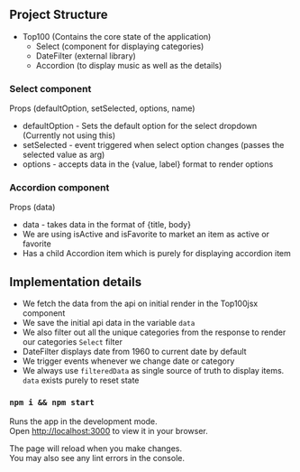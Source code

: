 ## Project Structure
- Top100 (Contains the core state of the application)
   - Select (component for displaying categories)
   - DateFilter (external library)
   - Accordion (to display music as well as the details)

### Select component
Props (defaultOption, setSelected, options, name)
- defaultOption - Sets the default option for the select dropdown (Currently not using this)
- setSelected - event triggered when select option changes (passes the selected value as arg)
- options - accepts data in the {value, label} format to render options

### Accordion component
Props (data)
- data - takes data in the format of {title, body}
- We are using isActive and isFavorite to market an item as active or favorite
- Has a child Accordion item which is purely for displaying accordion item


## Implementation details
- We fetch the data from the api on initial render in the Top100jsx component
- We save the initial api data in the variable `data`
- We also filter out all the unique categories from the response to render our categories `Select` filter
- DateFilter displays date from 1960 to current date by default
- We trigger events whenever we change date or category
- We always use `filteredData` as single source of truth to display items. `data` exists purely to reset state

### `npm i && npm start`

Runs the app in the development mode.\
Open [http://localhost:3000](http://localhost:3000) to view it in your browser.

The page will reload when you make changes.\
You may also see any lint errors in the console.


